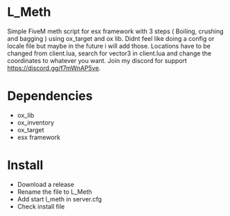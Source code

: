 # L_Meth
Simple FiveM meth script for esx framework with 3 steps ( Boiling, crushing and bagging ) using ox_target and ox lib. Didnt feel like doing a config or locale file but maybe in the future i will add those. Locations have to be changed from client.lua, search for vector3 in client.lua and change the coordinates to whatever you want. Join my discord for support https://discord.gg/f7mWnAP5ve.

# Dependencies
- ox_lib
- ox_inventory
- ox_target
- esx framework

# Install

- Download a release
- Rename the file to L_Meth
- Add start l_meth in server.cfg
- Check install file
  
